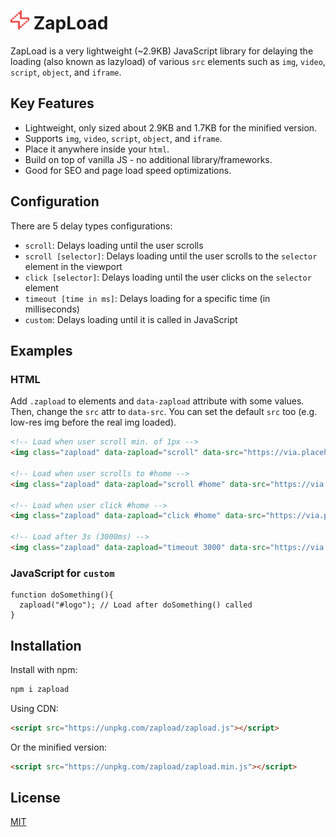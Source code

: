 # <img src="./logo.png" alt="ZapLoad Logo" width="30" height="30"> ZapLoad 

ZapLoad is a very lightweight (~2.9KB) JavaScript library for delaying the loading (also known as lazyload) of various `src` elements such as `img`, `video`, `script`, `object`, and `iframe`.

## Key Features

- Lightweight, only sized about 2.9KB and 1.7KB for the minified version.
- Supports `img`, `video`, `script`, `object`, and `iframe`.
- Place it anywhere inside your `html`.
- Build on top of vanilla JS - no additional library/frameworks.
- Good for SEO and page load speed optimizations.

## Configuration

There are 5 delay types configurations:
- `scroll`: Delays loading until the user scrolls
- `scroll [selector]`: Delays loading until the user scrolls to the `selector` element in the viewport
- `click [selector]`: Delays loading until the user clicks on the `selector` element
- `timeout [time in ms]`: Delays loading for a specific time (in milliseconds)
- `custom`: Delays loading until it is called in JavaScript

## Examples

### HTML

Add `.zapload` to elements and `data-zapload` attribute with some values. Then, change the `src` attr to `data-src`. You can set the default `src` too (e.g. low-res img before the real img loaded).

```HTML
<!-- Load when user scroll min. of 1px -->
<img class="zapload" data-zapload="scroll" data-src="https://via.placeholder.com/300x200">

<!-- Load when user scrolls to #home -->
<img class="zapload" data-zapload="scroll #home" data-src="https://via.placeholder.com/300x200">

<!-- Load when user click #home -->
<img class="zapload" data-zapload="click #home" data-src="https://via.placeholder.com/300x200">

<!-- Load after 3s (3000ms) -->
<img class="zapload" data-zapload="timeout 3000" data-src="https://via.placeholder.com/300x200">
```

### JavaScript for `custom`

```JS
function doSomething(){
  zapload("#logo"); // Load after doSomething() called
}
```

## Installation

Install with npm:

```bash
npm i zapload
```

Using CDN:

```HTML
<script src="https://unpkg.com/zapload/zapload.js"></script>
```

Or the minified version:

```HTML
<script src="https://unpkg.com/zapload/zapload.min.js"></script>
```

## License

[MIT](http://www.opensource.org/licenses/mit-license.php)